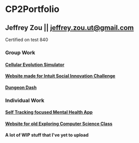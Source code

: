 # CP2Portfolio

## Jeffrey Zou || jeffrey.zou.ut@gmail.com

Certified on test 840

### Group Work
#### [Cellular Evolution Simulator](https://github.com/CalvinWebb/A1GroupProject "Cellular Evolution Simulator")
#### [Website made for Intuit Social Innovation Challenge](https://github.com/HelloIverson/IntuitSocial)
#### [Dungeon Dash](https://github.com/calvinaawebb/dungeon-dash-game)

### Individual Work
#### [Self Tracking focused Mental Health App](https://github.com/HelloIverson/Individual-Project)
#### [Website for old Exploring Computer Science Class](https://github.com/HelloIverson/Hello-public)
#### A lot of WIP stuff that I've yet to upload
